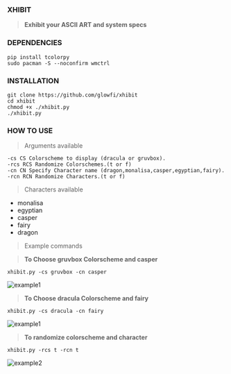 ### XHIBIT

> **Exhibit your ASCII ART and system specs**

### DEPENDENCIES

```
pip install tcolorpy
sudo pacman -S --noconfirm wmctrl
```

### INSTALLATION

```
git clone https://github.com/glowfi/xhibit
cd xhibit
chmod +x ./xhibit.py
./xhibit.py
```

### HOW TO USE

> Arguments available

```
-cs CS Colorscheme to display (dracula or gruvbox).
-rcs RCS Randomize Colorschemes.(t or f)
-cn CN Specify Character name (dragon,monalisa,casper,egyptian,fairy).
-rcn RCN Randomize Characters.(t or f)
```

> Characters available

-   monalisa
-   egyptian
-   casper
-   fairy
-   dragon

> Example commands

> **To Choose gruvbox Colorscheme and casper**

```
xhibit.py -cs gruvbox -cn casper
```

![example1](./casper.png)

> **To Choose dracula Colorscheme and fairy**

```
xhibit.py -cs dracula -cn fairy
```

![example1](./fairy.png)

> **To randomize colorscheme and character**

```
xhibit.py -rcs t -rcn t
```

![example2](./monalisa.png)
